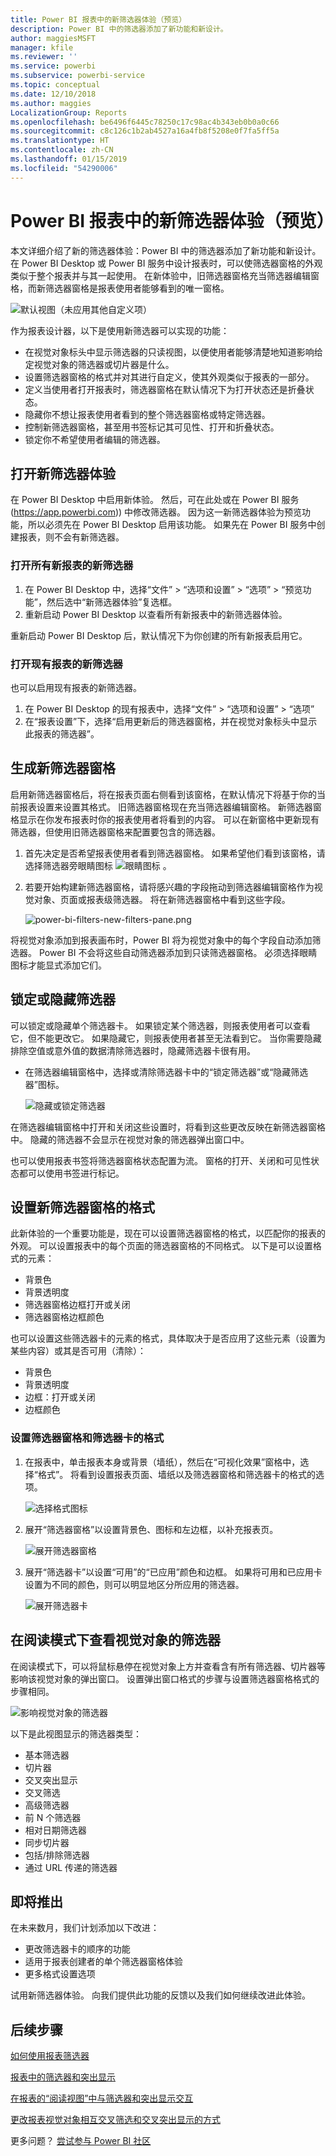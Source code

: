 ```yaml
---
title: Power BI 报表中的新筛选器体验（预览）
description: Power BI 中的筛选器添加了新功能和新设计。
author: maggiesMSFT
manager: kfile
ms.reviewer: ''
ms.service: powerbi
ms.subservice: powerbi-service
ms.topic: conceptual
ms.date: 12/10/2018
ms.author: maggies
LocalizationGroup: Reports
ms.openlocfilehash: be6496f6445c78250c17c98ac4b343eb0b0a0c66
ms.sourcegitcommit: c8c126c1b2ab4527a16a4fb8f5208e0f7fa5ff5a
ms.translationtype: HT
ms.contentlocale: zh-CN
ms.lasthandoff: 01/15/2019
ms.locfileid: "54290006"
---
```

# <a name="the-new-filter-experience-in-power-bi-reports-preview"></a>Power BI 报表中的新筛选器体验（预览）

本文详细介绍了新的筛选器体验：Power BI 中的筛选器添加了新功能和新设计。 在 Power BI Desktop 或 Power BI 服务中设计报表时，可以使筛选器窗格的外观类似于整个报表并与其一起使用。 在新体验中，旧筛选器窗格充当筛选器编辑窗格，而新筛选器窗格是报表使用者能够看到的唯一窗格。 
 
![默认视图（未应用其他自定义项）](media/power-bi-report-filter-preview/power-bi-filter-reading.png)

作为报表设计器，以下是使用新筛选器可以实现的功能：

- 在视觉对象标头中显示筛选器的只读视图，以便使用者能够清楚地知道影响给定视觉对象的筛选器或切片器是什么。
- 设置筛选器窗格的格式并对其进行自定义，使其外观类似于报表的一部分。
- 定义当使用者打开报表时，筛选器窗格在默认情况下为打开状态还是折叠状态。
- 隐藏你不想让报表使用者看到的整个筛选器窗格或特定筛选器。
- 控制新筛选器窗格，甚至用书签标记其可见性、打开和折叠状态。
- 锁定你不希望使用者编辑的筛选器。

## <a name="turn-on-the-new-filter-experience"></a>打开新筛选器体验 

在 Power BI Desktop 中启用新体验。 然后，可在此处或在 Power BI 服务 (https://app.powerbi.com)) 中修改筛选器。 因为这一新筛选器体验为预览功能，所以必须先在 Power BI Desktop 启用该功能。 如果先在 Power BI 服务中创建报表，则不会有新筛选器。

### <a name="turn-on-new-filters-for-all-new-reports"></a>打开所有新报表的新筛选器

1. 在 Power BI Desktop 中，选择“文件” > “选项和设置” > “选项” > “预览功能”，然后选中“新筛选器体验”复选框。 
2. 重新启动 Power BI Desktop 以查看所有新报表中的新筛选器体验。

重新启动 Power BI Desktop 后，默认情况下为你创建的所有新报表启用它。  

### <a name="turn-on-new-filters-for-an-existing-report"></a>打开现有报表的新筛选器

也可以启用现有报表的新筛选器。

1. 在 Power BI Desktop 的现有报表中，选择“文件” > “选项和设置” > “选项”
2. 在“报表设置”下，选择“启用更新后的筛选器窗格，并在视觉对象标头中显示此报表的筛选器”。

## <a name="build-the-new-filter-pane"></a>生成新筛选器窗格

启用新筛选器窗格后，将在报表页面右侧看到该窗格，在默认情况下将基于你的当前报表设置来设置其格式。 旧筛选器窗格现在充当筛选器编辑窗格。 新筛选器窗格显示在你发布报表时你的报表使用者将看到的内容。 可以在新窗格中更新现有筛选器，但使用旧筛选器窗格来配置要包含的筛选器。

1. 首先决定是否希望报表使用者看到筛选器窗格。 如果希望他们看到该窗格，请选择筛选器旁眼睛图标 ![眼睛图标](media/power-bi-report-filter-preview/power-bi-filter-off-eye-icon.png) 。

2. 若要开始构建新筛选器窗格，请将感兴趣的字段拖动到筛选器编辑窗格作为视觉对象、页面或报表级筛选器。 将在新筛选器窗格中看到这些字段。

    ![power-bi-filters-new-filters-pane.png](media/power-bi-report-filter-preview/power-bi-filters-new-filters-pane.png)

将视觉对象添加到报表画布时，Power BI 将为视觉对象中的每个字段自动添加筛选器。 Power BI 不会将这些自动筛选器添加到只读筛选器窗格。 必须选择眼睛图标才能显式添加它们。

 
## <a name="lock-or-hide-filters"></a>锁定或隐藏筛选器

可以锁定或隐藏单个筛选器卡。 如果锁定某个筛选器，则报表使用者可以查看它，但不能更改它。 如果隐藏它，则报表使用者甚至无法看到它。 当你需要隐藏排除空值或意外值的数据清除筛选器时，隐藏筛选器卡很有用。 

- 在筛选器编辑窗格中，选择或清除筛选器卡中的“锁定筛选器”或“隐藏筛选器”图标。

   ![隐藏或锁定筛选器](media/power-bi-report-filter-preview/power-bi-filter-hide-lock.gif)

在筛选器编辑窗格中打开和关闭这些设置时，将看到这些更改反映在新筛选器窗格中。 隐藏的筛选器不会显示在视觉对象的筛选器弹出窗口中。

也可以使用报表书签将筛选器窗格状态配置为流。 窗格的打开、关闭和可见性状态都可以使用书签进行标记。
 
## <a name="format-the-new-filters-pane"></a>设置新筛选器窗格的格式

此新体验的一个重要功能是，现在可以设置筛选器窗格的格式，以匹配你的报表的外观。 可以设置报表中的每个页面的筛选器窗格的不同格式。 以下是可以设置格式的元素： 

- 背景色
- 背景透明度
- 筛选器窗格边框打开或关闭
- 筛选器窗格边框颜色

也可以设置这些筛选器卡的元素的格式，具体取决于是否应用了这些元素（设置为某些内容）或其是否可用（清除）： 

- 背景色
- 背景透明度
- 边框：打开或关闭
- 边框颜色

### <a name="set-the-format-for-the-filters-pane-and-cards"></a>设置筛选器窗格和筛选器卡的格式

1. 在报表中，单击报表本身或背景（墙纸），然后在“可视化效果”窗格中，选择“格式”。 
    将看到设置报表页面、墙纸以及筛选器窗格和筛选器卡的格式的选项。

    ![选择格式图标](media/power-bi-report-filter-preview/power-bi-filter-format.png)    

1. 展开“筛选器窗格”以设置背景色、图标和左边框，以补充报表页。

    ![展开筛选器窗格](media/power-bi-report-filter-preview/power-bi-filter-format-pane.png)

1. 展开“筛选器卡”以设置“可用”的“已应用”颜色和边框。 如果将可用和已应用卡设置为不同的颜色，则可以明显地区分所应用的筛选器。 
  
    ![展开筛选器卡](media/power-bi-report-filter-preview/power-bi-filter-format-card.png)

## <a name="view-filters-for-a-visual-in-reading-mode"></a>在阅读模式下查看视觉对象的筛选器

在阅读模式下，可以将鼠标悬停在视觉对象上方并查看含有所有筛选器、切片器等影响该视觉对象的弹出窗口。 设置弹出窗口格式的步骤与设置筛选器窗格格式的步骤相同。 

![影响视觉对象的筛选器](media/power-bi-report-filter-preview/power-bi-filter-per-visual.png)

以下是此视图显示的筛选器类型： 
- 基本筛选器
- 切片器
- 交叉突出显示 
- 交叉筛选
- 高级筛选器
- 前 N 个筛选器
- 相对日期筛选器
- 同步切片器
- 包括/排除筛选器
- 通过 URL 传递的筛选器

## <a name="coming-soon"></a>即将推出

在未来数月，我们计划添加以下改进：
- 更改筛选器卡的顺序的功能
- 适用于报表创建者的单个筛选器窗格体验 
- 更多格式设置选项

试用新筛选器体验。 向我们提供此功能的反馈以及我们如何继续改进此体验。 

## <a name="next-steps"></a>后续步骤
[如何使用报表筛选器](consumer/end-user-report-filter.md)

[报表中的筛选器和突出显示](power-bi-reports-filters-and-highlighting.md)

[在报表的“阅读视图”中与筛选器和突出显示交互](consumer/end-user-reading-view.md)

[更改报表视觉对象相互交叉筛选和交叉突出显示的方式](consumer/end-user-interactions.md)

更多问题？ [尝试参与 Power BI 社区](http://community.powerbi.com/)

